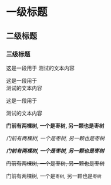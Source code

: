 # 一级标题

## 二级标题

### 三级标题

这是一段用于
测试的文本内容


这是一段用于<br>测试的文本内容

这是一段用于

测试的文本内容


**门前有两棵树, 一个是枣树, 另一颗也是枣树**

*门前有两棵树, 一个是枣树, 另一颗也是枣树*

***门前有两棵树, 一个是枣树, 另一颗也是枣树***

~~门前有两棵树, 一个是枣树, 另一颗也是枣树~~

门前有两棵树, 一个是`枣树`, 另一颗也是`枣树`

